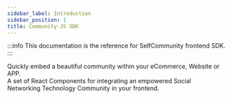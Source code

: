 ```yaml
---
sidebar_label: Introduction
sidebar_position: 1
title: Community-JS SDK
---
```


:::info
This documentation is the reference for SelfCommunity frontend SDK.
:::

Quickly embed a beautiful community within your eCommerce, Website or APP.                                       
A set of React Components for integrating an empowered Social Networking Technology Community in your frontend.

